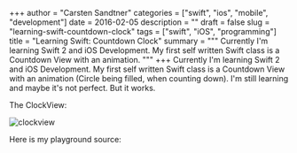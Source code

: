 +++
author = "Carsten Sandtner"
categories = ["swift", "ios", "mobile", "development"]
date = 2016-02-05
description = ""
draft = false
slug = "learning-swift-countdown-clock"
tags = ["swift", "iOS", "programming"]
title = "Learning Swift: Countdown Clock"
summary = """
Currently I'm learning Swift 2 and iOS Development. My first self written Swift class is a Countdown View with an animation.
"""
+++
Currently I'm learning Swift 2 and iOS Development. My first self written Swift class is a Countdown View with an animation (Circle being filled, when counting down). I'm still learning and maybe it's not perfect. But it works.

The ClockView:

![clockview](/img/ClockView.gif)

Here is my playground source:

<script src="https://gist.github.com/casarock/2e8e7c5247e6300234ad.js"></script>